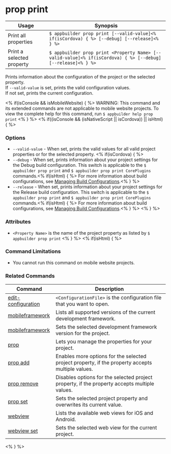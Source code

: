 prop print
==========

Usage | Synopsis
------|-------
Print all properties | `$ appbuilder prop print [--valid-value]<% if(isCordova) { %> [--debug] [--release]<% } %>`
Print a selected property | `$ appbuilder prop print <Property Name> [--valid-value]<% if(isCordova) { %> [--debug] [--release]<% } %>`

Prints information about the configuration of the project or the selected property.  
If `--valid-value` is set, prints the valid configuration values.  
If not set, prints the current configuration. 

<% if(isConsole && isMobileWebsite) { %>
WARNING: This command and its extended commands are not applicable to mobile website projects. To view the complete help for this command, run `$ appbuilder help prop print`
<% } %>
<% if((isConsole && (isNativeScript || isCordova)) || isHtml) { %>
### Options
* `--valid-value` - When set, prints the valid values for all valid project properties or for the selected property.
<% if(isCordova) { %>  
* `--debug` - When set, prints information about your project settings for the Debug build configuration. This switch is applicable to the `$ appbuilder prop print` and `$ appbuilder prop print CorePlugins` commands.<% if(isHtml) { %> For more information about build configurations, see [Managing Build Configurations](http://docs.telerik.com/platform/appbuilder/build-configurations/overview).<% } %>
* `--release` - When set, prints information about your project settings for the Release build configuration. This switch is applicable to the `$ appbuilder prop print` and `$ appbuilder prop print CorePlugins` commands.<% if(isHtml) { %> For more information about build configurations, see [Managing Build Configurations](http://docs.telerik.com/platform/appbuilder/build-configurations/overview).<% } %>
<% } %>
### Attributes
* `<Property Name>` is the name of the project property as listed by `$ appbuilder prop print`
<% } %>
<% if(isHtml) { %> 
### Command Limitations

* You cannot run this command on mobile website projects.

### Related Commands

Command | Description
----------|----------
[edit-configuration](edit-configuration.html) | `<ConfigurationFile>` is the configuration file that you want to open.
[mobileframework](mobileframework.html) | Lists all supported versions of the current development framework.
[mobileframework](mobileframework.html) | Sets the selected development framework version for the project.
[prop](prop.html) | Lets you manage the properties for your project.
[prop add](prop-add.html) | Enables more options for the selected project property, if the property accepts multiple values.
[prop remove](prop-remove.html) | Disables options for the selected project property, if the property accepts multiple values.
[prop set](prop-set.html) | Sets the selected project property and overwrites its current value.
[webview](webview.html) | Lists the available web views for iOS and Android.
[webview set](webview-set.html) | Sets the selected web view for the current project.
<% } %>